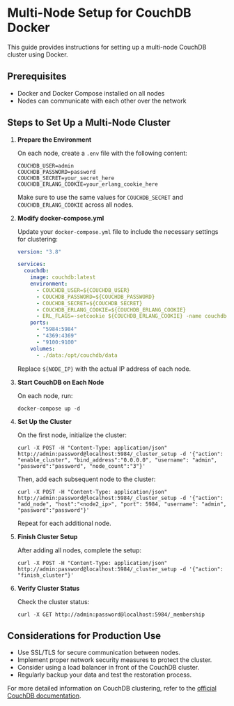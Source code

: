 # Multi-Node Setup for CouchDB Docker

This guide provides instructions for setting up a multi-node CouchDB cluster using Docker.

## Prerequisites

- Docker and Docker Compose installed on all nodes
- Nodes can communicate with each other over the network

## Steps to Set Up a Multi-Node Cluster

1. **Prepare the Environment**

   On each node, create a `.env` file with the following content:

   ```
   COUCHDB_USER=admin
   COUCHDB_PASSWORD=password
   COUCHDB_SECRET=your_secret_here
   COUCHDB_ERLANG_COOKIE=your_erlang_cookie_here
   ```

   Make sure to use the same values for `COUCHDB_SECRET` and `COUCHDB_ERLANG_COOKIE` across all nodes.

2. **Modify docker-compose.yml**

   Update your `docker-compose.yml` file to include the necessary settings for clustering:

   ```yaml
   version: "3.8"

   services:
     couchdb:
       image: couchdb:latest
       environment:
         - COUCHDB_USER=${COUCHDB_USER}
         - COUCHDB_PASSWORD=${COUCHDB_PASSWORD}
         - COUCHDB_SECRET=${COUCHDB_SECRET}
         - COUCHDB_ERLANG_COOKIE=${COUCHDB_ERLANG_COOKIE}
         - ERL_FLAGS=-setcookie ${COUCHDB_ERLANG_COOKIE} -name couchdb@${NODE_IP}
       ports:
         - "5984:5984"
         - "4369:4369"
         - "9100:9100"
       volumes:
         - ./data:/opt/couchdb/data
   ```

   Replace `${NODE_IP}` with the actual IP address of each node.

3. **Start CouchDB on Each Node**

   On each node, run:

   ```
   docker-compose up -d
   ```

4. **Set Up the Cluster**

   On the first node, initialize the cluster:

   ```
   curl -X POST -H "Content-Type: application/json" http://admin:password@localhost:5984/_cluster_setup -d '{"action": "enable_cluster", "bind_address":"0.0.0.0", "username": "admin", "password":"password", "node_count":"3"}'
   ```

   Then, add each subsequent node to the cluster:

   ```
   curl -X POST -H "Content-Type: application/json" http://admin:password@localhost:5984/_cluster_setup -d '{"action": "add_node", "host":"<node2_ip>", "port": 5984, "username": "admin", "password":"password"}'
   ```

   Repeat for each additional node.

5. **Finish Cluster Setup**

   After adding all nodes, complete the setup:

   ```
   curl -X POST -H "Content-Type: application/json" http://admin:password@localhost:5984/_cluster_setup -d '{"action": "finish_cluster"}'
   ```

6. **Verify Cluster Status**

   Check the cluster status:

   ```
   curl -X GET http://admin:password@localhost:5984/_membership
   ```

## Considerations for Production Use

- Use SSL/TLS for secure communication between nodes.
- Implement proper network security measures to protect the cluster.
- Consider using a load balancer in front of the CouchDB cluster.
- Regularly backup your data and test the restoration process.

For more detailed information on CouchDB clustering, refer to the [official CouchDB documentation](https://docs.couchdb.org/en/stable/setup/cluster.html).
